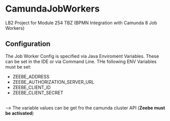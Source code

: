 # CamundaJobWorkers
LB2 Project for Module 254 TBZ (BPMN Integration with Camunda 8 Job Workers)

## Configuration
The Job Worker Config is specified via Java Enviroment Variables. These can be set in the IDE or via Command Line. THe following ENV Variables must be set: 
* ZEEBE_ADDRESS
* ZEEBE_AUTHORIZATION_SERVER_URL
* ZEEBE_CLIENT_ID
* ZEEBE_CLIENT_SECRET
<br>
--> The variable values can be get fro the camunda cluster API (<b>Zeebe must be activated</b>)
